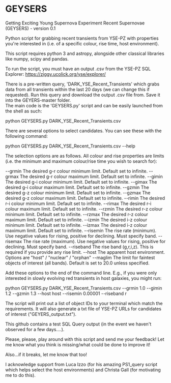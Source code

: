 # GEYSERS
Getting Exciting Young Supernova Experiment Recent Supernovae (GEYSERS) - version 0.1

Python script for grabbing recent transients from YSE-PZ with properties you're interested in (i.e. of a specific colour, rise time, host environment).

This script requires python 3 and astropy, alongside other classical libraries like numpy, scipy and pandas.

To run the script, you must have an output .csv from the YSE-PZ SQL Explorer: 
https://ziggy.ucolick.org/yse/explorer/ 

There is a pre-written query, 'DARK_YSE_Recent_Transients' which grabs data from all transients within the last 20 days (we can change this if requested). Run this query and download the output .csv file from. Save it into the GEYERS-master folder.  
The main code is the 'GEYSERS.py' script and can be easily launched from the shell as such:

python GEYSERS.py DARK_YSE_Recent_Transients.csv

There are several options to select candidates. You can see these with the following command:

python GEYSERS.py DARK_YSE_Recent_Transients.csv --help

The selection options are as follows. All colour and rise properties are limits (i.e. the minimum and maximum colour/rise time you wish to search for):

  --grmin       The desired g-r colour minimum limit. Default set to infinite.
  --grmax       The desired g-r colour maximum limit. Default set to infinite.
  --gimin       The desired g-i colour minimum limit. Default set to infinite.
  --gimax       The desired g-i colour maximum limit. Default set to infinite.
  --gzmin       The desired g-z colour minimum limit. Default set to infinite.
  --gzmax       The desired g-z colour maximum limit. Default set to infinite.
  --rimin       The desired r-i colour minimum limit. Default set to infinite.
  --rimax       The desired r-i colour maximum limit. Default set to infinite.
  --rzmin       The desired r-z colour minimum limit. Default set to infinite.
  --rzmax       The desired r-z colour maximum limit. Default set to infinite.
  --izmin       The desired i-z colour minimum limit. Default set to infinite.
  --izmax       The desired i-z colour maximum limit. Default set to infinite.
  --risemin     The rise rate (minimum). Use negative values for rising, positive for declining. Must specify band.
  --risemax     The rise rate (maximum). Use negative values for rising, positive for declining. Must specify band.
  --riseband    The rise band (g,r,i,z). This is required if you provide any rise limit.
  --host        The apparent host environment. Options are "host" / "nuclear" / "orphan"
  --maglim      The limit for faintest objects of interest (all bands). Default is set to 20.0 unless specified.

Add these options to the end of the command line. E.g., if you were only interested in slowly evolving red transients in host galaxies, you might run:

python GEYSERS.py DARK_YSE_Recent_Transients.csv --grmin 1.0 --gimin 1.2 --gzmin 1.3 --host host --risemin 0.00001 --riseband r

The script will print out a list of object IDs to your terminal which match the requirements. It will also generate a txt file of YSE-PZ URLs for candidates of interest ("GEYERS_output.txt").

This github contains a test SQL Query output (in the event we haven't observed for a few days....).

Please, please, play around with this script and send me your feedback! Let me know what you think is missing/what could be done to improve it!

Also...if it breaks, let me know that too!

I acknowledge support from Luca Izzo (for his amazing PS1_query script which helps select the host environments) and Christa Gall (for motivating me to do this).
